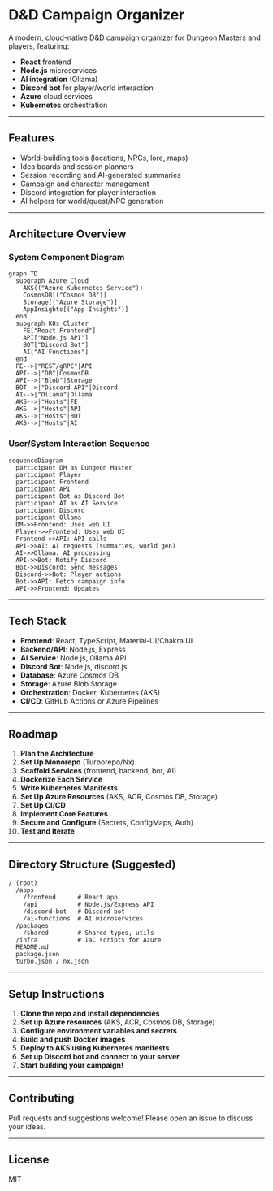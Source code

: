 # D&D Campaign Organizer

A modern, cloud-native D&D campaign organizer for Dungeon Masters and players, featuring:
- **React** frontend
- **Node.js** microservices
- **AI integration** (Ollama)
- **Discord bot** for player/world interaction
- **Azure** cloud services
- **Kubernetes** orchestration

---

## Features
- World-building tools (locations, NPCs, lore, maps)
- Idea boards and session planners
- Session recording and AI-generated summaries
- Campaign and character management
- Discord integration for player interaction
- AI helpers for world/quest/NPC generation

---

## Architecture Overview

### System Component Diagram
```mermaid
graph TD
  subgraph Azure Cloud
    AKS(("Azure Kubernetes Service"))
    CosmosDB[("Cosmos DB")]
    Storage[("Azure Storage")]
    AppInsights[("App Insights")]
  end
  subgraph K8s Cluster
    FE["React Frontend"]
    API["Node.js API"]
    BOT["Discord Bot"]
    AI["AI Functions"]
  end
  FE-->|"REST/gRPC"|API
  API-->|"DB"|CosmosDB
  API-->|"Blob"|Storage
  BOT-->|"Discord API"|Discord
  AI-->|"Ollama"|Ollama
  AKS-->|"Hosts"|FE
  AKS-->|"Hosts"|API
  AKS-->|"Hosts"|BOT
  AKS-->|"Hosts"|AI
```

### User/System Interaction Sequence
```mermaid
sequenceDiagram
  participant DM as Dungeon Master
  participant Player
  participant Frontend
  participant API
  participant Bot as Discord Bot
  participant AI as AI Service
  participant Discord
  participant Ollama
  DM->>Frontend: Uses web UI
  Player->>Frontend: Uses web UI
  Frontend->>API: API calls
  API->>AI: AI requests (summaries, world gen)
  AI->>Ollama: AI processing
  API->>Bot: Notify Discord
  Bot->>Discord: Send messages
  Discord->>Bot: Player actions
  Bot->>API: Fetch campaign info
  API->>Frontend: Updates
```

---

## Tech Stack
- **Frontend**: React, TypeScript, Material-UI/Chakra UI
- **Backend/API**: Node.js, Express
- **AI Service**: Node.js, Ollama API
- **Discord Bot**: Node.js, discord.js
- **Database**: Azure Cosmos DB
- **Storage**: Azure Blob Storage
- **Orchestration**: Docker, Kubernetes (AKS)
- **CI/CD**: GitHub Actions or Azure Pipelines

---

## Roadmap

1. **Plan the Architecture**
2. **Set Up Monorepo** (Turborepo/Nx)
3. **Scaffold Services** (frontend, backend, bot, AI)
4. **Dockerize Each Service**
5. **Write Kubernetes Manifests**
6. **Set Up Azure Resources** (AKS, ACR, Cosmos DB, Storage)
7. **Set Up CI/CD**
8. **Implement Core Features**
9. **Secure and Configure** (Secrets, ConfigMaps, Auth)
10. **Test and Iterate**

---

## Directory Structure (Suggested)
```
/ (root)
  /apps
    /frontend      # React app
    /api           # Node.js/Express API
    /discord-bot   # Discord bot
    /ai-functions  # AI microservices
  /packages
    /shared        # Shared types, utils
  /infra           # IaC scripts for Azure
  README.md
  package.json
  turbo.json / nx.json
```

---

## Setup Instructions

1. **Clone the repo and install dependencies**
2. **Set up Azure resources** (AKS, ACR, Cosmos DB, Storage)
3. **Configure environment variables and secrets**
4. **Build and push Docker images**
5. **Deploy to AKS using Kubernetes manifests**
6. **Set up Discord bot and connect to your server**
7. **Start building your campaign!**

---

## Contributing
Pull requests and suggestions welcome! Please open an issue to discuss your ideas.

---

## License
MIT 